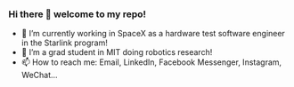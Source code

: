 ### Hi there 👋 welcome to my repo! 

<!--
**gcfc/gcfc** is a ✨ _special_ ✨ repository because its `README.md` (this file) appears on your GitHub profile.

Here are some ideas to get you started:

- 🔭 I’m currently working on ...
- 🌱 I’m currently learning ...
- 👯 I’m looking to collaborate on ...
- 🤔 I’m looking for help with ...
- 💬 Ask me about ...
- 📫 How to reach me: ...
- 😄 Pronouns: ...
- ⚡ Fun fact: ...
-->

- 🔭 I’m currently working in SpaceX as a hardware test software engineer in the Starlink program! 
- 🌱 I’m a grad student in MIT doing robotics research! 
- 📫 How to reach me: Email, LinkedIn, Facebook Messenger, Instagram, WeChat...
